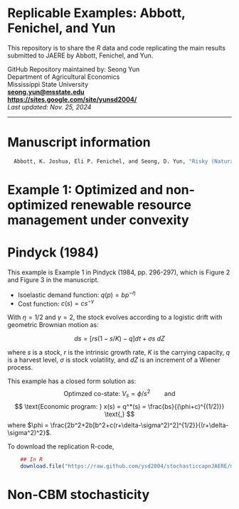 # Replicable Examples: Abbott, Fenichel, and Yun

This repository is to share the *R* data and code replicating the main results submitted to JAERE by Abbott, Fenichel, and Yun.

GitHub Repository maintained by: Seong Yun\
Department of Agricultural Economics\
Mississippi State University\
**<seong.yun@msstate.edu>**\
**<https://sites.google.com/site/yunsd2004/>**\
*Last updated: Nov. 25, 2024*

------------------------------------------------------------------------

Manuscript information
====================================

```r
  Abbott, K. Joshua, Eli P. Fenichel, and Seong, D. Yun, "Risky (Natural) Assets: Stochasticity and the Value of Natural Capital"
```

Example 1: Optimized and non-optimized renewable resource management under convexity
====================================

# Pindyck (1984)
This example is Example 1 in Pindyck (1984, pp. 296-297), which is Figure 2 and Figure 3 in the manuscript.

* Isoelastic demand function: $q(p) = b p^{-\eta}$
* Cost function: $c(s)=cs^{-\gamma}$

With $\eta=1/2$ and $\gamma=2$, the stock evolves according to a logistic drift with geometric Brownian motion as:

$$
ds = \left[ rs(1-s/K)-q \right] dt + \sigma s \ dZ
$$

where $s$ is a stock, $r$ is the intrinsic growth rate, $K$ is the carrying capacity, $q$ is a harvest level, $\sigma$ is stock volatility, and $dZ$ is an increment of a Wiener process.

This example has a closed form solution as:
$$
\text{Optimzed co-state: } V_s = \phi / s^2 \qquad \text{and}
$$
$$
\text{Economic program: } x(s) = q^*(s) = \frac{bs}{(\phi+c)^{(1/2)}} \text{,}
$$
where $\phi = \frac{2b^2+2b[b^2+c(r+\delta-\sigma^2)^2]^{1/2}}{(r+\delta-\sigma^2)^2}$.

To download the replication R-code,

``` r
    ## In R
    download.file("https://raw.github.com/ysd2004/stochasticcapnJAERE/main/replicationRcode/Figure2_and_Figure3.R", "Figure2_and_Figure3.R")
```

# Non-CBM stochasticity